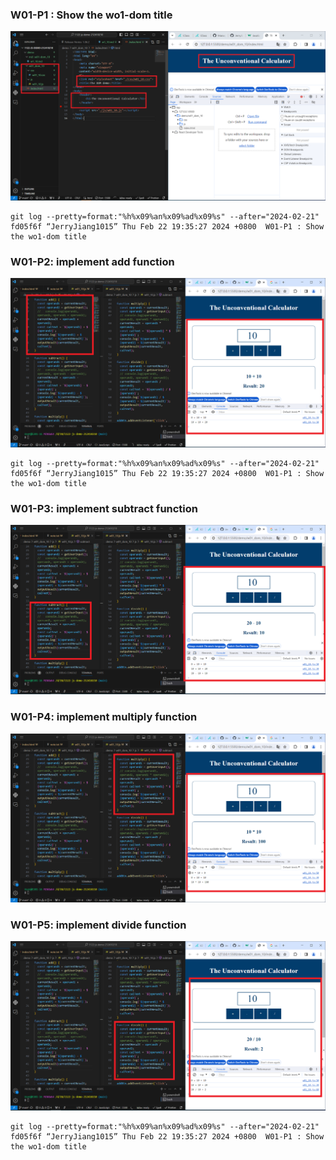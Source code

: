 ### W01-P1 : Show the wo1-dom title

![](w01-p1.png)

```
git log --pretty=format:"%h%x09%an%x09%ad%x09%s" --after="2024-02-21"
fd05f6f “JerryJiang1015” Thu Feb 22 19:35:27 2024 +0800  W01-P1 : Show the wo1-dom title
```

### W01-P2: implement add function

![](w01-p2.png)

```
git log --pretty=format:"%h%x09%an%x09%ad%x09%s" --after="2024-02-21"
fd05f6f “JerryJiang1015” Thu Feb 22 19:35:27 2024 +0800  W01-P1 : Show the wo1-dom title
```

### W01-P3: implement subtract function

![](w01-p3.png)

### W01-P4: implement multiply function

![](w01-p4.png)

### W01-P5: implement divide function

![](w01-p5.png)

```
git log --pretty=format:"%h%x09%an%x09%ad%x09%s" --after="2024-02-21"
fd05f6f “JerryJiang1015” Thu Feb 22 19:35:27 2024 +0800  W01-P1 : Show the wo1-dom title
```
